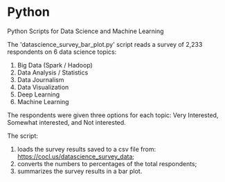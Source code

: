 # Python
Python Scripts for Data Science and Machine Learning

The 'datascience_survey_bar_plot.py' script reads a survey of 2,233 respondents on 6 data science topics:

1. Big Data (Spark / Hadoop)
2. Data Analysis / Statistics
3. Data Journalism
4. Data Visualization
5. Deep Learning
6. Machine Learning

The respondents were given three options for each topic: Very Interested, Somewhat interested, and Not interested.

The script:
1. loads the survey results saved to a csv file from: https://cocl.us/datascience_survey_data;
2. converts the numbers to percentages of the total respondents;
3. summarizes the survey results in a bar plot.
